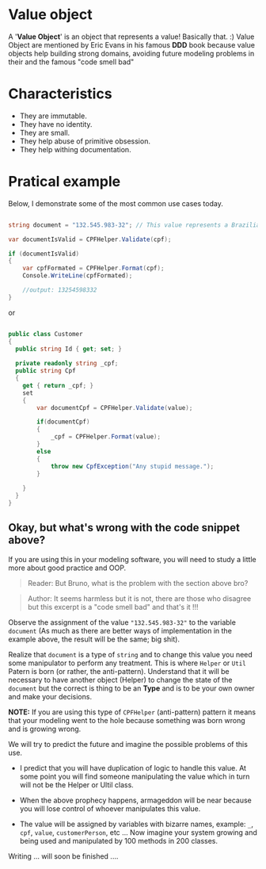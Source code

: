 # Value object

A '<b>Value Object</b>' is an object that represents a value! Basically that. :)
Value Object are mentioned by Eric Evans in his famous <b>DDD</b> book because value objects help building strong domains, avoiding future modeling problems in their and the famous "code smell bad"

# Characteristics

- They are immutable.
- They have no identity.
- They are small.
- They help abuse of primitive obsession.
- They help withing documentation.

# Pratical example

Below, I demonstrate some of the most common use cases today.


``` cs 

string document = "132.545.983-32"; // This value represents a Brazilian document that we call cpf.

var documentIsValid = CPFHelper.Validate(cpf);

if (documentIsValid)
{
    var cpfFormated = CPFHelper.Format(cpf);
    Console.WriteLine(cpfFormated);

    //output: 13254598332
}

```

or

``` cs

public class Customer
{
  public string Id { get; set; }
  
  private readonly string _cpf;
  public string Cpf 
  { 
    get { return _cpf; } 
    set 
    { 
        var documentCpf = CPFHelper.Validate(value);

        if(documentCpf)
        {
            _cpf = CPFHelper.Format(value); 
        }
        else
        {
            throw new CpfException("Any stupid message.");
        }
        
    } 
  }
}

```


## Okay, but what's wrong with the code snippet above? 

If you are using this in your modeling software, you will need to study a little more about good practice and OOP.

> Reader: But Bruno, what is the problem with the section above bro?

> Author: It seems harmless but it is not, there are those who disagree but this excerpt is a "code smell bad" and that's it !!!

Observe the assignment of the value ``"132.545.983-32"`` to the variable ``document`` (As much as there are better ways of implementation in the example above, the result will be the same; big shit).

Realize that ```document``` is a type of ```string``` and to change this value you need some manipulator to perform any treatment. This is where ```Helper``` or ```Util``` Patern is born (or rather, the anti-pattern). Understand that it will be necessary to have another object (Helper) to change the state of the ```document``` but the correct is thing to be an <b>Type</b> and  is to be your own owner and make your decisions.

<b>NOTE:</b> If you are using this type of ```CPFHelper``` (anti-pattern) pattern it means that your modeling went to the hole because something was born wrong and is growing wrong.


We will try to predict the future and imagine the possible problems of this use.

- I predict that you will have duplication of logic to handle this value. At some point you will find someone manipulating
the value which in turn will not be the Helper or Ultil class.

- When the above prophecy happens, armageddon will be near because you will lose control of whoever manipulates this value.

- The value will be assigned by variables with bizarre names, example: ``` _ ```, ``` cpf ```, ``` value ```, ``` customerPerson ```, etc ... Now imagine your system growing and being used and manipulated by 100 methods in 200 classes.

Writing ... will soon be finished ....
